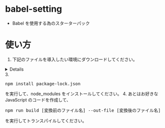 # babel-setting
- Babel を使用する為のスターターパック

# 使い方
1. 下記のファイルを導入したい環境にダウンロードしてください。
<details>
  <li>package.json</li>
  <li>package-lock.json</li>
  <li>.babelrc</li>
  <li>.browserslistrc</li>
</details>
3. <pre>npm install package-lock.json</pre> を実行して、node_modules をインストールしてください。
4. あとはお好きな JavaScript のコードを作成して、<pre>npm run build [変換前のファイル名] --out-file [変換後のファイル名]</pre> を実行してトランスパイルしてください。
